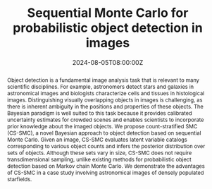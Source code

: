 ---
title: Sequential Monte Carlo for probabilistic object detection in images

event: 2024 Joint Statistical Meetings
event_url: https://ww2.amstat.org/meetings/jsm/2024/

location: Portland, OR

summary: Bayesian Methods for Network and Image Analysis, 2024 Joint Statistical Meetings.
abstract: Object detection is a fundamental image analysis task that is relevant to many scientific disciplines. For example, astronomers detect stars and galaxies in astronomical images and biologists characterize cells and tissues in histological images. Distinguishing visually overlapping objects in images is challenging, as there is inherent ambiguity in the positions and properties of these objects. The Bayesian paradigm is well suited to this task because it provides calibrated uncertainty estimates for crowded scenes and enables scientists to incorporate prior knowledge about the imaged objects. We propose count-stratified SMC (CS-SMC), a novel Bayesian approach to object detection based on sequential Monte Carlo. Given an image, CS-SMC evaluates latent variable catalogs corresponding to various object counts and infers the posterior distribution over sets of objects. Although these sets vary in size, CS-SMC does not require transdimensional sampling, unlike existing methods for probabilistic object detection based on Markov chain Monte Carlo. We demonstrate the advantages of CS-SMC in a case study involving astronomical images of densely populated starfields. 

# Talk start and end times.
#   End time can optionally be hidden by prefixing the line with `#`.
date: '2024-08-05T08:00:00Z'
# date_end: '2030-06-01T15:00:00Z'
all_day: True

# Schedule page publish date (NOT talk date).
publishDate: '2017-01-01T00:00:00Z'

authors:
  - admin
  - Jeffrey Regier
author_notes:
  - Presenting
  - ""
tags: [sequential Monte Carlo, Bayesian inference, image analysis, object detection, astronomical images]

# Is this a featured talk? (true/false)
featured: false

url_code: ''
url_pdf: 'https://github.com/timwhite0/stats601_project/blob/main/Project%20-%20Tim%20White.pdf'
url_poster: ''
url_video: ''
---